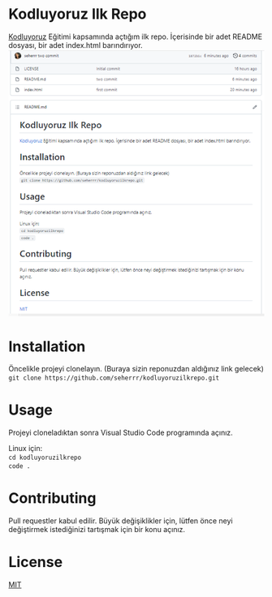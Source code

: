 # Kodluyoruz Ilk Repo
[Kodluyoruz](https://www.kodluyoruz.org/) Eğitimi kapsamında açtığım ilk repo. İçerisinde bir adet README dosyası, bir adet index.html barındırıyor.  
![screenshot](ilkrepo.png)

# Installation
Öncelikle projeyi clonelayın. (Buraya sizin reponuzdan aldığınız link gelecek)  
`git clone https://github.com/seherrr/kodluyoruzilkrepo.git`
# Usage
Projeyi cloneladıktan sonra Visual Studio Code programında açınız.

Linux için:  
`cd kodluyoruzilkrepo`  
`code .`
# Contributing
Pull requestler kabul edilir. Büyük değişiklikler için, lütfen önce neyi değiştirmek istediğinizi tartışmak için bir konu açınız.

# License
[MIT](https://choosealicense.com/licenses/mit/)
